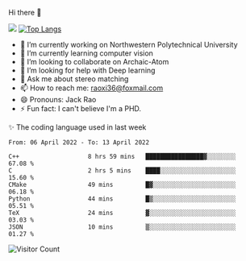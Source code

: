 Hi there 👋

![](https://github-readme-stats.vercel.app/api?username=Raohaocheng)
[![Top Langs](https://github-readme-stats.vercel.app/api/top-langs/?username=Raohaocheng&layout=compact)](https://github.com/anuraghazra/github-readme-stats)

- 🔭 I’m currently working on Northwestern Polytechnical University
- 🌱 I’m currently learning computer vision
- 👯 I’m looking to collaborate on Archaic-Atom
- 🤔 I’m looking for help with Deep learning
- 💬 Ask me about stereo matching
- 📫 How to reach me: raoxi36@foxmail.com
- 😄 Pronouns: Jack Rao
- ⚡ Fun fact: I can't believe I'm a PHD.

✨ The coding language used in last week
<!--START_SECTION:waka-->

```text
From: 06 April 2022 - To: 13 April 2022

C++                   8 hrs 59 mins   ████████████████▓░░░░░░░░   67.08 %
C                     2 hrs 5 mins    ████░░░░░░░░░░░░░░░░░░░░░   15.60 %
CMake                 49 mins         █▓░░░░░░░░░░░░░░░░░░░░░░░   06.18 %
Python                44 mins         █▒░░░░░░░░░░░░░░░░░░░░░░░   05.51 %
TeX                   24 mins         ▓░░░░░░░░░░░░░░░░░░░░░░░░   03.03 %
JSON                  10 mins         ▒░░░░░░░░░░░░░░░░░░░░░░░░   01.27 %
```

<!--END_SECTION:waka-->

![Visitor Count](https://profile-counter.glitch.me/Raohaocheng/count.svg)
